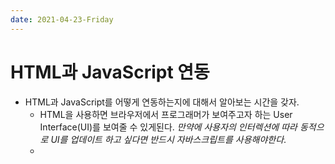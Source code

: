 ```yaml
---
date: 2021-04-23-Friday 
---
```


# HTML과 JavaScript 연동 
- HTML과 JavaScript를 어떻게 연동하는지에 대해서 알아보는 시간을 갖자. 
	- HTML을 사용하면 브라우저에서 프로그래머가 보여주고자 하는 User Interface(UI)를 보여줄 수 있게된다. _만약에 사용자의 인터렉션에 따라 동적으로 UI를 업데이트 하고 싶다면 반드시 자바스크립트를 사용해야한다_.
	- 
